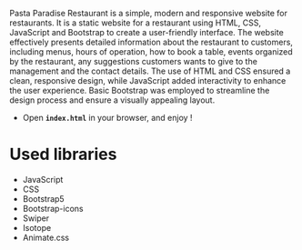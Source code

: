 

Pasta Paradise Restaurant is a simple, modern and responsive website for restaurants.
It is a static website for a restaurant using HTML, CSS, JavaScript and Bootstrap to create a user-friendly interface. The website effectively presents detailed information about the restaurant to customers, including menus, hours of operation, how to book a table, events organized by the restaurant, any suggestions customers wants to give to the management and the contact details. The use of HTML and CSS ensured a clean, responsive design, while JavaScript 
added interactivity to enhance the user experience. Basic Bootstrap was employed to streamline the design process and ensure a visually appealing layout.


- Open **`index.html`** in your browser, and enjoy !

# Used libraries

- JavaScript
- CSS
- Bootstrap5
- Bootstrap-icons
- Swiper
- Isotope
- Animate.css


